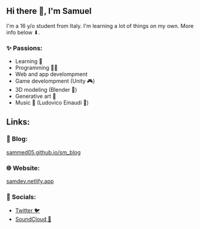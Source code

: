 ## Hi there 👋, I'm Samuel

<!--
**SamMed05/SamMed05** is a ✨ _special_ ✨ repository because its `README.md` (this file) appears on your GitHub profile.

Here are some ideas to get you started:

- 🔭 I’m currently working on ...
- 🌱 I’m currently learning ...
- 👯 I’m looking to collaborate on ...
- 🤔 I’m looking for help with ...
- 💬 Ask me about ...
- 📫 How to reach me: ...
- 😄 Pronouns: ...
- ⚡ Fun fact: ...
-->

I'm a 16 y/o student from Italy. I'm learning a lot of things on my own. More info below ⬇.

### ✨ Passions:
- Learning 🧠
- Programming 👨‍💻
- Web and app develompment
- Game develompment (Unity 🎮)
- 3D modeling (Blender 🧡)
- Generative art 🎨
- Music 🎵 (Ludovico Einaudi 🤍)

## Links:

### 📝 Blog:
[sammed05.github.io/sm_blog](https://sammed05.github.io/sm_blog/)

### 🌐 Website:
[samdev.netlify.app](https://samdev.netlify.app/)

### 💬 Socials:
- [Twitter 🐦](https://twitter.com/MedianiSamuel)
- [SoundCloud 🎵](https://soundcloud.com/user-398636691)

